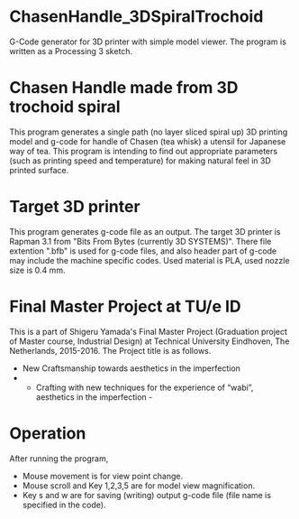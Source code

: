 # ChasenHandle_3DSpiralTrochoid
G-Code generator for 3D printer with simple model viewer.
The program is written as a Processing 3 sketch.

# Chasen Handle made from 3D trochoid spiral
This program generates a single path (no layer sliced spiral up) 3D printing model and g-code for handle of Chasen (tea whisk) a utensil for Japanese way of tea.
This program is intending to find out appropriate parameters (such as printing speed and temperature) for making natural feel in 3D printed surface.

# Target 3D printer
This program generates g-code file as an output.
The target 3D printer is Rapman 3.1 from "Bits From Bytes (currently 3D SYSTEMS)".
There file extention ".bfb" is used for g-code files, and also header part of g-code may include the machine specific codes.
Used material is PLA, used nozzle size is 0.4 mm.

# Final Master Project at TU/e ID
This is a part of Shigeru Yamada's Final Master Project (Graduation project of Master course, Industrial Design) at Technical University Eindhoven, The Netherlands, 2015-2016.
The Project title is as follows.
* New Craftsmanship towards aesthetics in the imperfection
 * - Crafting with new techniques for the experience of “wabi”, aesthetics in the imperfection -

# Operation
After running the program,
* Mouse movement is for view point change.
* Mouse scroll and Key 1,2,3,5 are for model view magnification.
* Key s and w are for saving (writing) output g-code file (file name is specified in the code).
